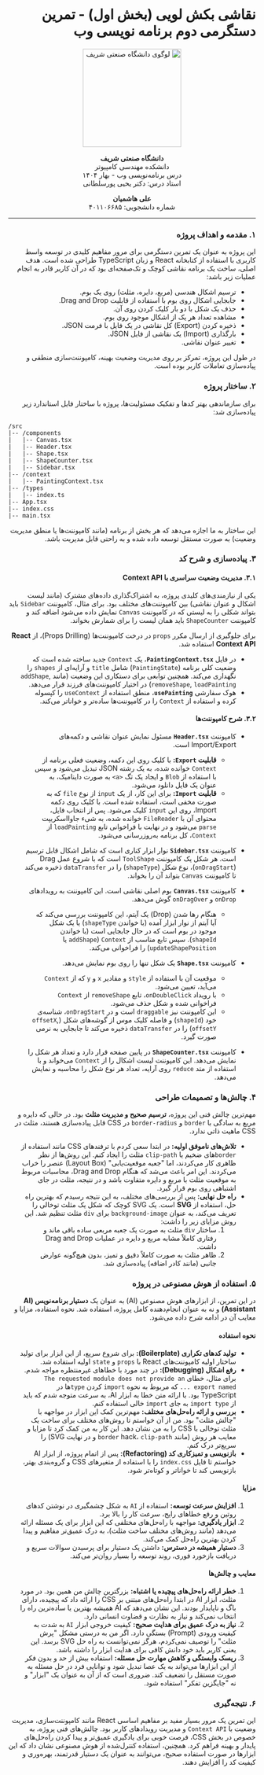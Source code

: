 <div dir="rtl" style="text-align: right;">

# نقاشی بکش لویی (بخش اول) - تمرین دستگرمی دوم برنامه نویسی وب

<p align="center">
  <img src="https://upload.wikimedia.org/wikipedia/commons/4/42/Sharif-University-of-Technology.jpg" alt="لوگوی دانشگاه صنعتی شریف" width="200">
</p>

<p align="center">
  <b>دانشگاه صنعتی شریف</b><br>
  دانشکده مهندسی کامپیوتر<br>
  درس برنامه‌نویسی وب - بهار ۱۴۰۴
  <br>استاد درس: دکتر یحیی پورسلطانی
</p>

<p align="center">
  <b>علی هاشمیان</b><br>
  شماره دانشجویی: ۴۰۱۱۰۶۶۸۵
</p>

---

### ۱. مقدمه و اهداف پروژه

این پروژه به عنوان یک تمرین دستگرمی برای مرور مفاهیم کلیدی در توسعه واسط کاربری با استفاده از کتابخانه React و زبان TypeScript طراحی شده است. هدف اصلی، ساخت یک برنامه نقاشی کوچک و تک‌صفحه‌ای بود که در آن کاربر قادر به انجام عملیات زیر باشد:

*   ترسیم اشکال هندسی (مربع، دایره، مثلث) روی یک بوم.
*   جابجایی اشکال روی بوم با استفاده از قابلیت Drag and Drop.
*   حذف یک شکل با دو بار کلیک کردن روی آن.
*   مشاهده تعداد هر یک از اشکال موجود روی بوم.
*   ذخیره کردن (Export) کل نقاشی در یک فایل با فرمت JSON.
*   بارگذاری (Import) یک نقاشی از فایل JSON.
*   تغییر عنوان نقاشی.

در طول این پروژه، تمرکز بر روی مدیریت وضعیت بهینه، کامپوننت‌سازی منطقی و پیاده‌سازی تعاملات کاربر بوده است.

### ۲. ساختار پروژه

برای سازماندهی بهتر کدها و تفکیک مسئولیت‌ها، پروژه با ساختار فایل استاندارد زیر پیاده‌سازی شد:

<div dir="ltr" style="text-align: left;">

```
/src
|-- /components
|   |-- Canvas.tsx
|   |-- Header.tsx
|   |-- Shape.tsx
|   |-- ShapeCounter.tsx
|   |-- Sidebar.tsx
|-- /context
|   |-- PaintingContext.tsx
|-- /types
|   |-- index.ts
|-- App.tsx
|-- index.css
|-- main.tsx
```

</div>

این ساختار به ما اجازه می‌دهد که هر بخش از برنامه (مانند کامپوننت‌ها یا منطق مدیریت وضعیت) به صورت مستقل توسعه داده شده و به راحتی قابل مدیریت باشد.

### ۳. پیاده‌سازی و شرح کد

#### ۳.۱. مدیریت وضعیت سراسری با Context API

یکی از نیازمندی‌های کلیدی پروژه، به اشتراک‌گذاری داده‌های مشترک (مانند لیست اشکال و عنوان نقاشی) بین کامپوننت‌های مختلف بود. برای مثال، کامپوننت `Sidebar` باید بتواند شکلی را به لیستی که در کامپوننت `Canvas` نمایش داده می‌شود اضافه کند و کامپوننت `ShapeCounter` باید همان لیست را برای شمارش بخواند.

برای جلوگیری از ارسال مکرر `props` در درخت کامپوننت‌ها (Props Drilling)، از **React Context API** استفاده شد.

*   در فایل **`PaintingContext.tsx`**، یک `Context` جدید ساخته شده است که وضعیت کلی برنامه (`PaintingState`) شامل `title` و آرایه‌ای از `shapes` را نگهداری می‌کند. همچنین توابعی برای دستکاری این وضعیت (مانند `addShape`, `removeShape`, `loadPainting`) در اختیار کامپوننت‌های فرزند قرار می‌دهد.
*   هوک سفارشی **`usePainting`**، منطق استفاده از `useContext` را کپسوله کرده و استفاده از `Context` را در کامپوننت‌ها ساده‌تر و خواناتر می‌کند.

#### ۳.۲. شرح کامپوننت‌ها

*   کامپوننت **`Header.tsx`** مسئول نمایش عنوان نقاشی و دکمه‌های Import/Export است.
    *   **قابلیت `Export`:** با کلیک روی این دکمه، وضعیت فعلی برنامه از `Context` خوانده شده، به یک رشته JSON تبدیل می‌شود و سپس با استفاده از `Blob` و ایجاد یک تگ `<a>` به صورت داینامیک، به عنوان یک فایل دانلود می‌شود.
    *   **قابلیت `Import`:** برای این کار، از یک `input` از نوع `file` که به صورت مخفی است، استفاده شده است. با کلیک روی دکمه Import، روی این `input` کلیک می‌شود. پس از انتخاب فایل، محتوای آن با `FileReader` خوانده شده، به شیء جاوااسکریپت `parse` می‌شود و در نهایت با فراخوانی تابع `loadPainting` از `Context`، کل برنامه به‌روزرسانی می‌شود.

*   کامپوننت **`Sidebar.tsx`** نوار ابزار کناری است که شامل اشکال قابل ترسیم است. هر شکل یک کامپوننت `ToolShape` است که با شروع عمل Drag (`onDragStart`)، نوع شکل (`shapeType`) را در `dataTransfer` ذخیره می‌کند تا کامپوننت `Canvas` بتواند آن را بخواند.

*   کامپوننت **`Canvas.tsx`** بوم اصلی نقاشی است. این کامپوننت به رویدادهای `onDrop` و `onDragOver` گوش می‌دهد.
    *   هنگام رها شدن (Drop) یک آیتم، این کامپوننت بررسی می‌کند که آیا آیتم از نوار ابزار آمده (با خواندن `shapeType`) یا یک شکل موجود در بوم است که در حال جابجایی است (با خواندن `shapeId`). سپس تابع مناسب از `Context` (`addShape` یا `updateShapePosition`) را فراخوانی می‌کند.

*   کامپوننت **`Shape.tsx`** یک شکل تنها را روی بوم نمایش می‌دهد.
    *   موقعیت آن با استفاده از `style` و مقادیر `x` و `y` که از `Context` می‌آید، تعیین می‌شود.
    *   با رویداد `onDoubleClick`، تابع `removeShape` از `Context` فراخوانی شده و شکل حذف می‌شود.
    *   این کامپوننت نیز `draggable` است و در `onDragStart`، شناسه‌ی خود (`shapeId`) و فاصله کلیک موس از گوشه‌های شکل (`offsetX`, `offsetY`) را در `dataTransfer` ذخیره می‌کند تا جابجایی به نرمی صورت گیرد.

*   کامپوننت **`ShapeCounter.tsx`** در پایین صفحه قرار دارد و تعداد هر شکل را نمایش می‌دهد. این کامپوننت لیست اشکال را از `Context` می‌خواند و با استفاده از متد `reduce` روی آرایه، تعداد هر نوع شکل را محاسبه و نمایش می‌دهد.

### ۴. چالش‌ها و تصمیمات طراحی

مهم‌ترین چالش فنی این پروژه، **ترسیم صحیح و مدیریت مثلث** بود. در حالی که دایره و مربع به سادگی با `border` و `border-radius` در CSS قابل پیاده‌سازی هستند، مثلث در CSS ماهیت ذاتی ندارد.

*   **تلاش‌های ناموفق اولیه:** در ابتدا سعی کردم با ترفندهای CSS مانند استفاده از `border`های ضخیم یا `clip-path` مثلث را ایجاد کنم. این روش‌ها از نظر ظاهری کار می‌کردند، اما "جعبه موقعیت‌یابی" (Layout Box) عنصر را خراب می‌کردند. این امر باعث می‌شد که هنگام Drag and Drop، محاسبات مربوط به موقعیت مثلث با مربع و دایره متفاوت باشد و در نتیجه، مثلث در جای اشتباهی روی بوم قرار گیرد.
*   **راه حل نهایی:** پس از بررسی‌های مختلف، به این نتیجه رسیدم که بهترین راه حل، استفاده از **SVG** است. یک SVG کوچک که شکل یک مثلث توخالی را تعریف می‌کند، به عنوان `background-image` برای `div` مثلث تنظیم شد. این روش مزایای زیر را داشت:
    1.  ساختار `div` مثلث به صورت یک جعبه مربعی ساده باقی ماند و رفتاری کاملاً مشابه مربع و دایره در عملیات Drag and Drop داشت.
    2.  ظاهر مثلث به صورت کاملاً دقیق و تمیز، بدون هیچ‌گونه عوارض جانبی (مانند کادر اضافه) پیاده‌سازی شد.

### ۵. استفاده از هوش مصنوعی در پروژه

در این تمرین، از ابزارهای هوش مصنوعی (AI) به عنوان یک **دستیار برنامه‌نویس (AI Assistant)** و نه به عنوان انجام‌دهنده کامل پروژه، استفاده شد. نحوه استفاده، مزایا و معایب آن در ادامه شرح داده می‌شود.

#### نحوه استفاده

*   **تولید کدهای تکراری (Boilerplate):** برای شروع سریع، از این ابزار برای تولید ساختار اولیه کامپوننت‌های React با `props` و `state` اولیه استفاده شد.
*   **رفع اشکال (Debugging):** در چند مورد با خطاهای غیرمنتظره مواجه شدم. برای مثال، خطای `The requested module does not provide an export named ...` که مربوط به نحوه `import` کردن `type`ها در TypeScript بود. با ارائه متن خطا به ابزار AI، به سرعت متوجه شدم که باید از `import type` به جای `import` خالی استفاده کنم.
*   **بررسی و ارائه راه‌حل‌های مختلف:** مهم‌ترین کمک این ابزار در مواجهه با "چالش مثلث" بود. من از آن خواستم تا روش‌های مختلف برای ساخت یک مثلث توخالی با CSS را به من نشان دهد. این کار به من کمک کرد تا مزایا و معایب هر روش (مانند `border` hack، `clip-path` و در نهایت SVG) را سریع‌تر درک کنم.
*   **بازنویسی و تمیزکاری کد (Refactoring):** پس از اتمام پروژه، از ابزار AI خواستم تا فایل `index.css` را با استفاده از متغیرهای CSS و گروه‌بندی بهتر، بازنویسی کند تا خواناتر و کوتاه‌تر شود.

#### مزایا

1.  **افزایش سرعت توسعه:** استفاده از `AI` به شکل چشمگیری در نوشتن کدهای روتین و رفع خطاهای رایج، سرعت کار را بالا برد.
2.  **ابزار یادگیری:** مواجهه با راه‌حل‌های مختلفی که این ابزار برای یک مسئله ارائه می‌دهد (مانند روش‌های مختلف ساخت مثلث)، به درک عمیق‌تر مفاهیم و پیدا کردن بهترین راه‌حل کمک می‌کند.
3.  **دستیار همیشه در دسترس:** داشتن یک دستیار برای پرسیدن سوالات سریع و دریافت بازخورد فوری، روند توسعه را بسیار روان‌تر می‌کند.

#### معایب و چالش‌ها

1.  **خطر ارائه راه‌حل‌های پیچیده یا اشتباه:** بزرگترین چالش من همین بود. در مورد مثلث، ابزار AI در ابتدا راه‌حل‌های مبتنی بر CSS را ارائه داد که پیچیده، دارای باگ و ناپایدار بودند. این نشان می‌دهد که AI همیشه بهترین یا ساده‌ترین راه را انتخاب نمی‌کند و نیاز به نظارت و قضاوت انسانی دارد.
2.  **نیاز به درک عمیق برای هدایت صحیح:** کیفیت خروجی ابزار `AI` به شدت به کیفیت ورودی (Prompt) بستگی دارد. اگر من به درستی مشکل "پرش مثلث" را توصیف نمی‌کردم، هرگز نمی‌توانست به راه حل SVG برسد. این یعنی کاربر باید خود دانش کافی برای هدایت ابزار را داشته باشد.
3.  **ریسک وابستگی و کاهش مهارت حل مسئله:** استفاده بیش از حد و بدون فکر از این ابزارها می‌تواند به یک عصا تبدیل شود و توانایی فرد در حل مسئله به صورت مستقل را تضعیف کند. ضروری است که از آن به عنوان یک "ابزار" و نه "جایگزین تفکر" استفاده شود.

### ۶. نتیجه‌گیری

این تمرین یک مرور بسیار مفید بر مفاهیم اساسی React مانند کامپوننت‌سازی، مدیریت وضعیت با `Context API` و مدیریت رویدادهای کاربر بود. چالش‌های فنی پروژه، به خصوص در بخش CSS، فرصت خوبی برای یادگیری عمیق‌تر و پیدا کردن راه‌حل‌های پایدار و بهینه فراهم کرد. همچنین، استفاده کنترل‌شده از هوش مصنوعی نشان داد که این ابزارها در صورت استفاده صحیح، می‌توانند به عنوان یک دستیار قدرتمند، بهره‌وری و کیفیت کد را افزایش دهند.

</div>
